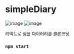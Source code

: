 # simpleDiary
![image](https://user-images.githubusercontent.com/86208370/178137068-a9a5773f-a2c8-4b66-ba85-876573f30fdd.png)
![image](https://user-images.githubusercontent.com/86208370/178147088-b1f62a21-28d7-49e7-87f8-129aa65219f4.png)


리액트로 심플 다이러리를 클론코딩


### `npm start`


